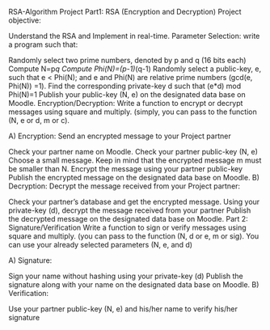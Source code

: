 RSA-Algorithm Project
Part1: RSA (Encryption and Decryption)
Project objective:

Understand the RSA and Implement in real-time.
Parameter Selection: write a program such that:

Randomly select two prime numbers, denoted by p and q (16 bits each)
Compute N=p*q
Compute Phi(N)=(p-1)*(q-1)
Randomly select a public-key, e, such that e < Phi(N); and e and Phi(N) are relative prime numbers (gcd(e, Phi(N)) =1).
Find the corresponding private-key d such that (e*d) mod Phi(N)=1
Publish your public-key (N, e) on the designated data base on Moodle.
Encryption/Decryption: Write a function to encrypt or decrypt messages using square and multiply. (simply, you can pass to the function (N, e or d, m or c).

A) Encryption: Send an encrypted message to your Project partner

Check your partner name on Moodle.
Check your partner public-key (N, e)
Choose a small message. Keep in mind that the encrypted message m must be smaller than N.
Encrypt the message using your partner public-key
Publish the encrypted message on the designated data base on Moodle.
B) Decryption: Decrypt the message received from your Project partner:

Check your partner’s database and get the encrypted message.
Using your private-key (d), decrypt the message received from your partner
Publish the decrypted message on the designated data base on Moodle.
Part 2: Signature/Verification
Write a function to sign or verify messages using square and multiply. (you can pass to the function (N, d or e, m or sig). You can use your already selected parameters (N, e, and d)

A) Signature:

Sign your name without hashing using your private-key (d)
Publish the signature along with your name on the designated data base on Moodle.
B) Verification:

Use your partner public-key (N, e) and his/her name to verify his/her signature
